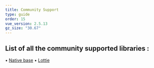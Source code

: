 ```yaml
---
title: Community Support 
type: guide
order: 15
vue_version: 2.5.13
gz_size: "30.67"
---
```


## List of all the community supported libraries :

• [Native base](https://docs.nativebase.io/docs/GetStarted.html)
• [Lottie](http://staging-vue-native.geekydev.com/docs/lottie.html)
